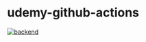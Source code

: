 # udemy-github-actions

[![backend](https://github.com/nagisano33/udemy-github-actions/actions/workflows/backend.yml/badge.svg)](https://github.com/nagisano33/udemy-github-actions/actions/workflows/backend.yml)